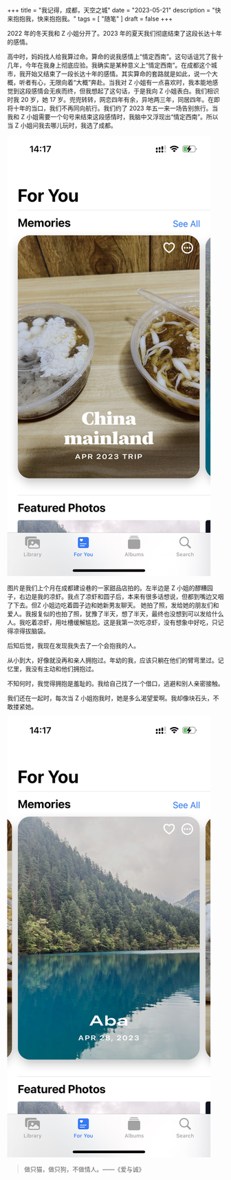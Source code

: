 +++
title = "我记得，成都，天空之城"
date = "2023-05-21"
description = "快来抱抱我，快来抱抱我。"
tags = [
    "随笔"
]
draft = false
+++

2022 年的冬天我和 Z 小姐分开了。2023 年的夏天我们彻底结束了这段长达十年的感情。

高中时，妈妈找人给我算过命。算命的说我感情上“情定西南”。这句话诅咒了我十几年，今年在我身上彻底应验。我确实是某种意义上“情定西南”。在成都这个城市，我开始又结束了一段长达十年的感情。其实算命的套路就是如此，说一个大概，听者有心，无限向着“大概”奔赴。当我对 Z 小姐有一点喜欢时，我本能地感觉到这段感情会无疾而终，但我想起了这句话，于是我向 Z 小姐表白。我们相识时我 20 岁，她 17 岁。兜兜转转，网恋四年有余，异地两三年，同居四年。在即将十年的当口，我们不再同向航行。我们约了 2023 年五一来一场告别旅行。当我和 Z 小姐需要一个句号来结束这段感情时，我脑中又浮现出“情定西南”。所以当 Z 小姐问我去哪儿玩时，我选了成都。

![](image-1.jpg)

图片是我们上个月在成都建设巷的一家甜品店拍的。左半边是 Z 小姐的醪糟园子，右边是我的凉虾。我点了凉虾和圆子后，本来有很多话想说，但都到嘴边又咽了下去。但Z 小姐边吃着圆子边和她新男友聊天。
她拍了照，发给她的朋友们和爱人。我报复似的也拍了照，犹豫了半天，想了半天，最终也没想到可以发给什么人。我吃着凉虾，用吐槽缓解尴尬。这是我第一次吃凉虾，没有想象中好吃，只记得凉得拔脑袋。

后知后觉，我现在发现我失去了一个会抱我的人。

从小到大，好像就没再和亲人拥抱过。年幼的我，应该只躺在他们的臂弯里过。记忆里，我没有主动和他们拥抱过。

不知何时，我觉得拥抱是羞耻的。我给自己找了一个借口，逃避和别人亲密接触。

我们还在一起时，每次当 Z 小姐抱我时，她是多么渴望爱啊。我却像块石头，不敢搂紧她。

![](image-2.jpg)

> 做只猫，做只狗，不做情人。——《爱与诚》